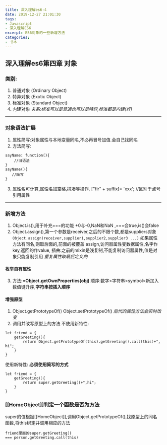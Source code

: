 ```yaml
---
title: 深入理解es6-4
date: 2019-12-27 21:01:30
tags: 
- Javascript
- 深入理解ES6
excerpt: ES6对象的一些新增方法
categories: 
- 书本
---
```

## 深入理解es6第四章 对象
### 类别:
1. 普通对象 (Ordinary Object)
2. 特异对象 (Exotic Object)
3. 标准对象 (Standard Object)
4. 内建对象
*关系:标准可以是普通也可以是特异,标准都是内建(奸)*

---

### 对象语法扩展
1. 属性简写:对象属性与本地变量同名,不必再冒号加值.会自己找同名
2. 方法简写: 
```
sayName: function(){
    //旧语法
}
sayName(){
   //简写
}
```
3. 属性名可计算,属性名加空格,拼凑等操作.   ["fir" + suffix]= 'xxx';  //区别于点号引用属性

---

### 新增方法
1. Object.is(),用于补充===的功能
  +0与-0,NaN和NaN ,===会true,is()会false
2. Object.assign(),第一个参数是receiver,之后的不限个数,都是suppliers对象
`Object.assign(receiver,supplier1,supplier2,supplier3 ...)`
如果属性方法有同名,则取后面的,前面的被覆盖
assign,访问器属性变数据属性,名字作key,返回的作value,
插曲:之前的mixin是浅复制,不能复制访问器属性,值是对象只能复制引用
*重复属性取最后定义的*

#### 枚举自有属性
3. 方法:**=Object.getOwnProperties(obj)**
   顺序:数字>字符串>symbol>新加入
   数值键升序,**字符串按插入顺序**
#### 增强原型
1. Object.getPrototypeOf()
   Object.setPrototypeOf()    *后代的属性方法会实时改变*
2. 调用并改写原型上的方法
不使用新特性:
```
let friend = {
    getGreeting(){
        return Object.getPrototypeOf(this).getGreeting().call(this)+", hi";
    }
}
```

使用新特性: **必须使用简写的方式**
```
let friend = { 
    getGreeting(){
        return super.getGreeting()+",hi";
    }
}
```

### [[HomeObject]]判定一个函数是否为方法
super的值根据[[HomeObject]],调用Object.getPrototypeOf(),找原型上的同名函数,将this绑定并调用相应的方法
```
friend里面的super.getGreeting()
=== person.getGreeting.call(this)
```



